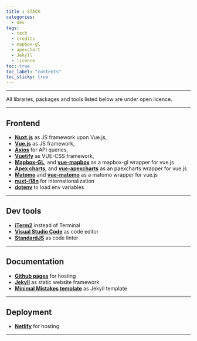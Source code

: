 ```yaml
---
title : STACK
categories:
  - dev
tags:
  - tech
  - credits
  - mapbox-gl
  - apexchart
  - Jekyll
  - licence
toc: true
toc_label: "contents"
toc_sticky: true
---
```


-----

All libraries, packages and tools listed below are under open licence.

-----

## Frontend
  - **[Nuxt.js](https://nuxtjs.org/)** as JS framework upon Vue.js, 
  - **[Vue.js](https://vuejs.org/)** as JS framework, 
  - **[Axios](https://github.com/axios/axios)** for API queries, 
  - **[Vuetify](https://vuetifyjs.com)** as VUE-CSS framework, 
  - **[Mapbox-GL](https://docs.mapbox.com/mapbox-gl-js/api/)**, and **[vue-mapbox](https://soal.github.io/vue-mapbox/)** as a mapbox-gl wrapper for vue.js
  - **[Apex charts](https://apexcharts.com/)**, and **[vue-apexcharts](https://apexcharts.com/docs/vue-charts/)** as an paexcharts wrapper for vue.js
  - **[Matomo](https://matomo.org/)** and **[vue-matomo](https://www.npmjs.com/package/vue-matomo)** as a matomo wrapper for vue.js
  - **[nuxt-i18n](https://github.com/nuxt-community/nuxt-i18n)** for internationalization
  - **[dotenv](https://www.npmjs.com/package/dotenv)** to load env variables
  <!-- - **[Vue-json-editor](https://github.com/dirkliu/vue-json-editor)** for configuration edition in the back-office -->
  <!-- - **[cookie-parser](https://github.com/expressjs/cookie-parser)** and **[js-cookie](https://github.com/js-cookie/js-cookie)** for cookies management -->
  <!-- - **[Leaflet](https://leafletjs.com)**, **[Vue2Leaflet](https://github.com/KoRiGaN/Vue2Leaflet)**, and **[PruneCluster](https://github.com/SINTEF-9012/PruneCluster)** for map layout -->


<!-- -------

## Server
  - **[Ubuntu 18.04]()**, 
  - **[NGINX](https://www.nginx.com/)**, 
  - hosted in **[Digital Ocean](http://digitalocean.com/)**, 
  - domain name from **[NameCheap](http://namecheap.com/)** -->

----------

## Dev tools
  <!-- - **[Docker](https://www.docker.com/)**... also check this [introduction to Docker](https://guillim.github.io/docker/2018/11/18/docker-hands-on-intro.html) -->
  - **[iTerm2](https://www.iterm2.com/)** instead of Terminal
  - **[Visual Studio Code](https://code.visualstudio.com/)** as code editor
  - **[StandardJS](https://standardjs.com/#install)** as code linter

----------

## Documentation
  - **[Github pages](https://pages.github.com/)** for hosting
  - **[Jekyll](https://jekyllrb.com/)** as static website framework
  - **[Minimal Mistakes template](https://mmistakes.github.io/minimal-mistakes/docs/quick-start-guide/)** as Jekyll template

<!-- ---------

## Others
  - **[Visual Understanding Environment](https://vue.tufts.edu/index.cfm)** to draw clean blueprints and mindmaps -->

------------
## Deployment

  - **[Netlify](https://netlify.com)** for hosting

---------

<br>
<br>
